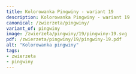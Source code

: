 ```yaml
---
title: Kolorowanka Pingwiny - wariant 19
description: Kolorowanka Pingwiny - wariant 19
canonical: /zwierzeta/pingwiny/
variant_of: pingwiny
image: /zwierzeta/pingwiny/19/pingwiny-19.svg
pdf: /zwierzeta/pingwiny/19/pingwiny-19.pdf
alt: "Kolorowanka pingwiny"
tags:
- zwierzeta
- pingwiny
---
```

